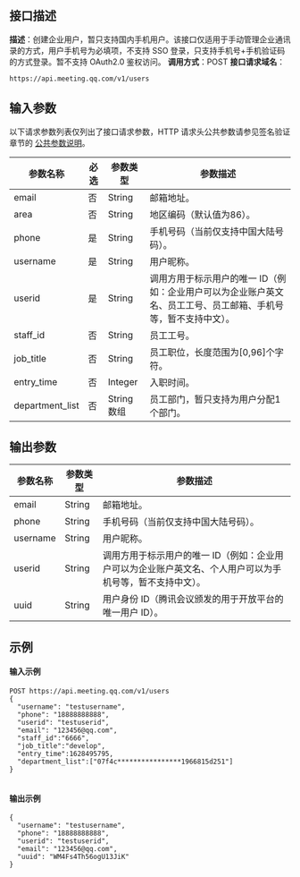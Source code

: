 ## 接口描述
**描述**：创建企业用户，暂只支持国内手机用户。该接口仅适用于手动管理企业通讯录的方式，用户手机号为必填项，不支持 SSO 登录，只支持手机号+手机验证码的方式登录。暂不支持 OAuth2.0 鉴权访问。
**调用方式**：POST
**接口请求域名**：
```Plaintext
https://api.meeting.qq.com/v1/users
```




## 输入参数
以下请求参数列表仅列出了接口请求参数，HTTP 请求头公共参数请参见签名验证章节的 [公共参数说明](https://cloud.tencent.com/document/product/1095/42413#.E5.85.AC.E5.85.B1.E5.8F.82.E6.95.B0)。

| 参数名称   | 必选 | 参数类型 | 参数描述 |
| ---------- | ---- | -------- | -------- |
| email      | 否  | String   | 邮箱地址。 |
| area      | 否  | String   | 地区编码（默认值为86）。 |
| phone      | 是   | String   | 手机号码（当前仅支持中国大陆号码）。 |
| username   | 是   | String   | 用户昵称。 |
| userid   | 是   | String   | 	调用方用于标示用户的唯一 ID（例如：企业用户可以为企业账户英文名、员工工号、员工邮箱、手机号等，暂不支持中文）。  |
| staff_id        | 否   | String     | 员工工号。                                                     |
| job_title       | 否   | String     | 员工职位，长度范围为[0,96]个字符。                                     |
| entry_time      | 否   | Integer    | 入职时间。                                                     |
| department_list | 否   | String数组 | 员工部门，暂只支持为用户分配1个部门。  |    

## 输出参数

| 参数名称 | 参数类型 | 参数描述                                                     |
| -------- | -------- | ------------------------------------------------------------ |
| email    | String   | 邮箱地址。                                                   |
| phone    | String   | 手机号码（当前仅支持中国大陆号码）。                         |
| username | String   | 用户昵称。                                                   |
| userid   | String   | 调用方用于标示用户的唯一 ID（例如：企业用户可以为企业账户英文名、个人用户可以为手机号等，暂不支持中文）。 |
| uuid     | String   | 用户身份 ID（腾讯会议颁发的用于开放平台的唯一用户 ID）。       |



## 示例

#### 输入示例
```plaintext
POST https://api.meeting.qq.com/v1/users
{
  "username": "testusername",
  "phone": "18888888888",
  "userid": "testuserid",
  "email": "123456@qq.com",
  "staff_id":"6666",
  "job_title":"develop",
  "entry_time":1628495795,
  "department_list":["07f4c****************1966815d251"]
}


```



#### 输出示例

```plaintext
{
  "username": "testusername",
  "phone": "18888888888",
  "userid": "testuserid",
  "email": "123456@qq.com",
  "uuid": "WM4Fs4Th56ogU13JiK"
}

```
